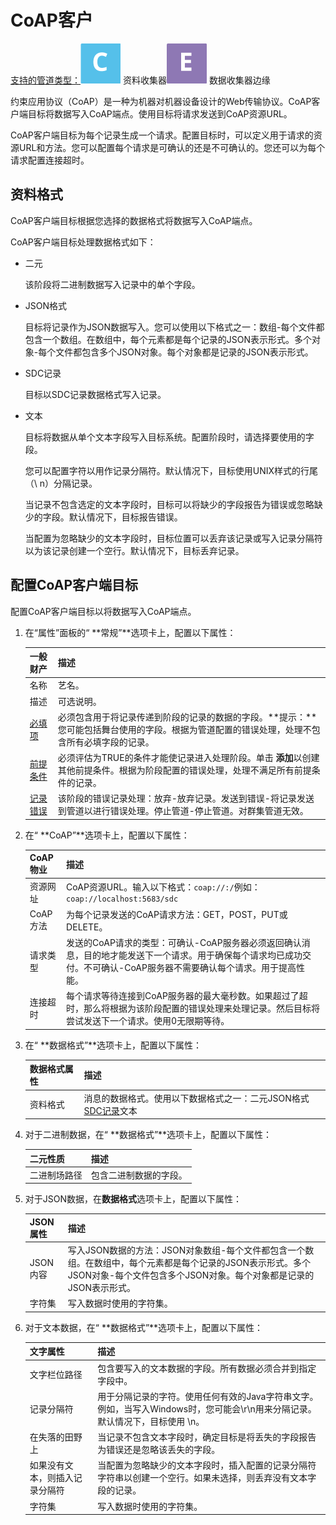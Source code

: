 # CoAP客户

[支持的管道类型：](https://streamsets.com/documentation/controlhub/latest/help/datacollector/UserGuide/Pipeline_Configuration/ProductIcons_Doc.html#concept_mjg_ly5_pgb)![img](imgs/icon-SDC-20200310183840769.png) 资料收集器![img](imgs/icon-Edge-20200310183841381.png) 数据收集器边缘

约束应用协议（CoAP）是一种为机器对机器设备设计的Web传输协议。CoAP客户端目标将数据写入CoAP端点。使用目标将请求发送到CoAP资源URL。

CoAP客户端目标为每个记录生成一个请求。配置目标时，可以定义用于请求的资源URL和方法。您可以配置每个请求是可确认的还是不可确认的。您还可以为每个请求配置连接超时。

## 资料格式

CoAP客户端目标根据您选择的数据格式将数据写入CoAP端点。

CoAP客户端目标处理数据格式如下：

- 二元

  该阶段将二进制数据写入记录中的单个字段。

- JSON格式

  目标将记录作为JSON数据写入。您可以使用以下格式之一：数组-每个文件都包含一个数组。在数组中，每个元素都是每个记录的JSON表示形式。多个对象-每个文件都包含多个JSON对象。每个对象都是记录的JSON表示形式。

- SDC记录

  目标以SDC记录数据格式写入记录。

- 文本

  目标将数据从单个文本字段写入目标系统。配置阶段时，请选择要使用的字段。

  您可以配置字符以用作记录分隔符。默认情况下，目标使用UNIX样式的行尾（\ n）分隔记录。

  当记录不包含选定的文本字段时，目标可以将缺少的字段报告为错误或忽略缺少的字段。默认情况下，目标报告错误。

  当配置为忽略缺少的文本字段时，目标位置可以丢弃该记录或写入记录分隔符以为该记录创建一个空行。默认情况下，目标丢弃记录。

## 配置CoAP客户端目标

配置CoAP客户端目标以将数据写入CoAP端点。

1. 在“属性”面板的“ **常规”**选项卡上，配置以下属性：

   | 一般财产                                                     | 描述                                                         |
   | :----------------------------------------------------------- | :----------------------------------------------------------- |
   | 名称                                                         | 艺名。                                                       |
   | 描述                                                         | 可选说明。                                                   |
   | [必填项](https://streamsets.com/documentation/controlhub/latest/help/datacollector/UserGuide/Pipeline_Design/DroppingUnwantedRecords.html#concept_dnj_bkm_vq) | 必须包含用于将记录传递到阶段的记录的数据的字段。**提示：**您可能包括舞台使用的字段。根据为管道配置的错误处理，处理不包含所有必填字段的记录。 |
   | [前提条件](https://streamsets.com/documentation/controlhub/latest/help/datacollector/UserGuide/Pipeline_Design/DroppingUnwantedRecords.html#concept_msl_yd4_fs) | 必须评估为TRUE的条件才能使记录进入处理阶段。单击 **添加**以创建其他前提条件。根据为阶段配置的错误处理，处理不满足所有前提条件的记录。 |
   | [记录错误](https://streamsets.com/documentation/controlhub/latest/help/datacollector/UserGuide/Pipeline_Design/ErrorHandling.html#concept_atr_j4y_5r) | 该阶段的错误记录处理：放弃-放弃记录。发送到错误-将记录发送到管道以进行错误处理。停止管道-停止管道。对群集管道无效。 |

2. 在“ **CoAP”**选项卡上，配置以下属性：

   | CoAP物业 | 描述                                                         |
   | :------- | :----------------------------------------------------------- |
   | 资源网址 | CoAP资源URL。输入以下格式：`coap://:/`例如：`coap://localhost:5683/sdc` |
   | CoAP方法 | 为每个记录发送的CoAP请求方法：GET，POST，PUT或DELETE。       |
   | 请求类型 | 发送的CoAP请求的类型：可确认-CoAP服务器必须返回确认消息，目的地才能发送下一个请求。用于确保每个请求均已成功交付。不可确认-CoAP服务器不需要确认每个请求。用于提高性能。 |
   | 连接超时 | 每个请求等待连接到CoAP服务器的最大毫秒数。如果超过了超时，那么将根据为该阶段配置的错误处理来处理记录。然后目标将尝试发送下一个请求。使用0无限期等待。 |

3. 在“ **数据格式”**选项卡上，配置以下属性：

   | 数据格式属性 | 描述                                                         |
   | :----------- | :----------------------------------------------------------- |
   | 资料格式     | 消息的数据格式。使用以下数据格式之一：二元JSON格式[SDC记录](https://streamsets.com/documentation/controlhub/latest/help/datacollector/UserGuide/Data_Formats/SDCRecordFormat.html#concept_qkk_mwk_br)文本 |

4. 对于二进制数据，在“ **数据格式”**选项卡上，配置以下属性：

   | 二元性质     | 描述                   |
   | :----------- | :--------------------- |
   | 二进制场路径 | 包含二进制数据的字段。 |

5. 对于JSON数据，在**数据格式**选项卡上，配置以下属性：

   | JSON属性 | 描述                                                         |
   | :------- | :----------------------------------------------------------- |
   | JSON内容 | 写入JSON数据的方法：JSON对象数组-每个文件都包含一个数组。在数组中，每个元素都是每个记录的JSON表示形式。多个JSON对象-每个文件包含多个JSON对象。每个对象都是记录的JSON表示形式。 |
   | 字符集   | 写入数据时使用的字符集。                                     |

6. 对于文本数据，在“ **数据格式”**选项卡上，配置以下属性：

   | 文字属性                       | 描述                                                         |
   | :----------------------------- | :----------------------------------------------------------- |
   | 文字栏位路径                   | 包含要写入的文本数据的字段。所有数据必须合并到指定字段中。   |
   | 记录分隔符                     | 用于分隔记录的字符。使用任何有效的Java字符串文字。例如，当写入Windows时，您可能会\r\n用来分隔记录。默认情况下，目标使用 \n。 |
   | 在失落的田野上                 | 当记录不包含文本字段时，确定目标是将丢失的字段报告为错误还是忽略该丢失的字段。 |
   | 如果没有文本，则插入记录分隔符 | 当配置为忽略缺少的文本字段时，插入配置的记录分隔符字符串以创建一个空行。如果未选择，则丢弃没有文本字段的记录。 |
   | 字符集                         | 写入数据时使用的字符集。                                     |